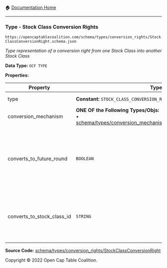 :house: [Documentation Home](/README.md)

---

### Type - Stock Class Conversion Rights

`https://opencaptablecoalition.com/schema/types/conversion_rights/StockClassConversionRight.schema.json`

_Type representation of a conversion right from one Stock Class into another Stock Class_

**Data Type:** `OCF TYPE`

**Properties:**

| Property                   | Type                                                                                                                                                                             | Description                                                                                                         | Required   |
| -------------------------- | -------------------------------------------------------------------------------------------------------------------------------------------------------------------------------- | ------------------------------------------------------------------------------------------------------------------- | ---------- |
| type                       | **Constant:** `STOCK_CLASS_CONVERSION_RIGHT`                                                                                                                                     | Scalar Constant                                                                                                     | -          |
| conversion_mechanism       | **ONE OF the Following Types/Objs:**</br>&bull; [schema/types/conversion_mechanisms/RatioConversionMechanism](/docs/schema/types/conversion_mechanisms/RatioConversionMechanism) |                                                                                                                     | `REQUIRED` |
| converts_to_future_round   | `BOOLEAN`                                                                                                                                                                        | Is this stock class potentially convertible into a future, as-yet undetermined stock class (e.g. Founder Preferred) | -          |
| converts_to_stock_class_id | `STRING`                                                                                                                                                                         | The identifier of the existing, known stock class this stock class can convert into                                 | -          |

**Source Code:** [schema/types/conversion_rights/StockClassConversionRight](/schema/types/conversion_rights/StockClassConversionRight.schema.json)

Copyright © 2022 Open Cap Table Coalition.
